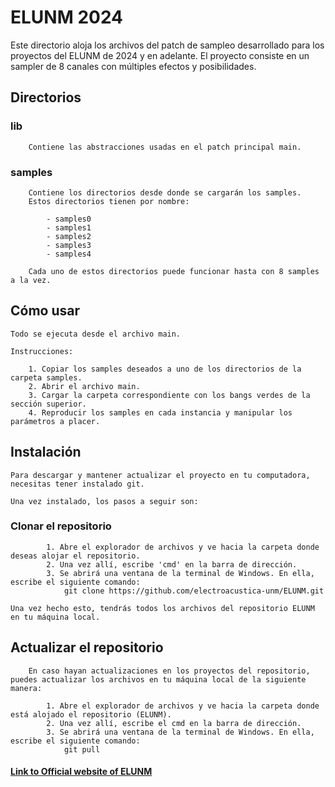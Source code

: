 # ELUNM 2024

Este directorio aloja los archivos del patch de sampleo
desarrollado para los proyectos del ELUNM de 2024 y en adelante.
El proyecto consiste en un sampler de 8 canales con múltiples efectos y posibilidades.

## Directorios

### 	__lib__

		Contiene las abstracciones usadas en el patch principal main.

### 	__samples__

		Contiene los directorios desde donde se cargarán los samples.
		Estos directorios tienen por nombre:

			- samples0
			- samples1
			- samples2
			- samples3
			- samples4

		Cada uno de estos directorios puede funcionar hasta con 8 samples a la vez.

## Cómo usar

	Todo se ejecuta desde el archivo main.

	Instrucciones:

		1. Copiar los samples deseados a uno de los directorios de la carpeta samples.
		2. Abrir el archivo main.
		3. Cargar la carpeta correspondiente con los bangs verdes de la sección superior.
		4. Reproducir los samples en cada instancia y manipular los parámetros a placer.

## Instalación

	Para descargar y mantener actualizar el proyecto en tu computadora,
	necesitas tener instalado git.

	Una vez instalado, los pasos a seguir son:

### 	Clonar el repositorio

			1. Abre el explorador de archivos y ve hacia la carpeta donde deseas alojar el repositorio.
			2. Una vez allí, escribe 'cmd' en la barra de dirección.
			3. Se abrirá una ventana de la terminal de Windows. En ella, escribe el siguiente comando:
				git clone https://github.com/electroacustica-unm/ELUNM.git

	Una vez hecho esto, tendrás todos los archivos del repositorio ELUNM en tu máquina local.

##		Actualizar el repositorio

		En caso hayan actualizaciones en los proyectos del repositorio, puedes actualizar los archivos en tu máquina local de la siguiente manera:

			1. Abre el explorador de archivos y ve hacia la carpeta donde está alojado el repositorio (ELUNM).
			2. Una vez allí, escribe el cmd en la barra de dirección.
			3. Se abrirá una ventana de la terminal de Windows. En ella, escribe el siguiente comando:
				git pull

####  [Link to Official website of ELUNM](https://www.unm.edu.pe/investigacion/direccion-de-innovacion-y-transferencia-tecnologica/laboratorio-de-musica-electroacustica-y-arte-sonoro/elunm/)
